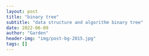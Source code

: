 ```yaml
---
layout: post
title: "binary tree"
subtitle: "data structure and algorithm binary tree"
date: 2022-06-09
author: "Garden"
header-img: "img/post-bg-2015.jpg"
tags: []
---
```

